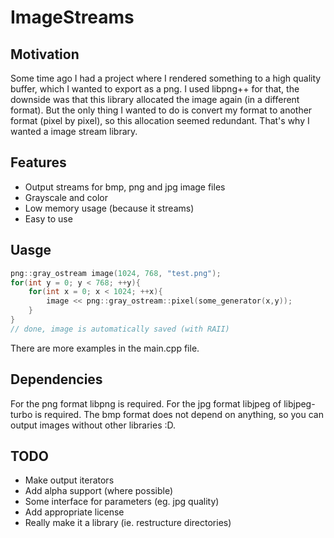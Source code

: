 ImageStreams
============

Motivation
----------
Some time ago I had a project where I rendered something to a high quality buffer, which I wanted to export as a png. I used libpng++ for that, the downside was that this library allocated the image again (in a different format). But the only thing I wanted to do is convert my format to another format (pixel by pixel), so this allocation seemed redundant. That's why I wanted a image stream library.

Features
--------
* Output streams for bmp, png and jpg image files
* Grayscale and color
* Low memory usage (because it streams)
* Easy to use

Uasge
-----
```C++
png::gray_ostream image(1024, 768, "test.png");
for(int y = 0; y < 768; ++y){
	for(int x = 0; x < 1024; ++x){
		image << png::gray_ostream::pixel(some_generator(x,y));
	}
}
// done, image is automatically saved (with RAII)
```

There are more examples in the main.cpp file.

Dependencies
------------
For the png format libpng is required. For the jpg format libjpeg of libjpeg-turbo is required. The bmp format does not depend on anything, so you can output images without other libraries :D.

TODO
----
* Make output iterators
* Add alpha support (where possible)
* Some interface for parameters (eg. jpg quality)
* Add appropriate license
* Really make it a library (ie. restructure directories)
